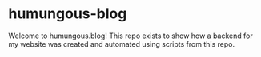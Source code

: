 # humungous-blog

Welcome to humungous.blog! This repo exists to show how a backend for my website was created and automated using scripts from this repo.
